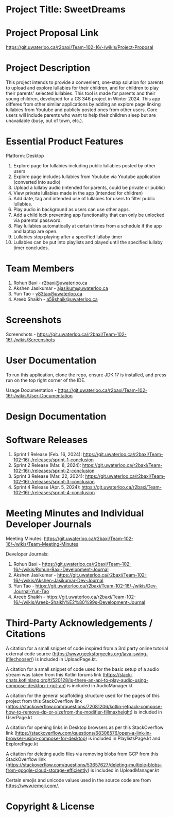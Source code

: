 # Project Title: SweetDreams

# Project Proposal Link

https://git.uwaterloo.ca/r2baxi/Team-102-16/-/wikis/Project-Proposal

# Project Description

This project intends to provide a convenient, one-stop solution for parents to upload and explore lullabies for their children, and for children to play their parents' selected lullabies. This tool is made for parents and their young children, developed for a CS 346 project in Winter 2024. This app differes from other similar applications by adding an explore page linking lullabies from Youtube and publicly posted ones from other users. Core users will include parents who want to help their children sleep but are unavailable (busy, out of town, etc.).

# Essential Product Features

Platform: Desktop

1. Explore page for lullabies including public lullabies posted by other users
2. Explore page includes lullabies from Youtube via Youtube application (converted into audio)
3. Upload a lullaby audio (intended for parents, could be private or public)
4. View private lullabies made in the app (intended for children)
5. Add date, tag and intended use of lullabies for users to filter public lullabies.
6. Play audio in background as users can use other apps.
7. Add a child lock preventing app functionality that can only be unlocked via parental password.
8. Play lullabies automatically at certain times from a schedule if the app and laptop are open.
9. Lullabies stop playing after a specified lullaby timer
10. Lullabies can be put into playlists and played until the specified lullaby timer concludes. 

# Team Members

1. Rohun Baxi - r2baxi@uwaterloo.ca
2. Akshen Jasikumar - ajasikum@uwaterloo.ca
3. Yun Tao - y83tao@uwaterloo.ca
4. Areeb Shaikh - a59shaik@uwaterloo.ca

# Screenshots

Screenshots - https://git.uwaterloo.ca/r2baxi/Team-102-16/-/wikis/Screenshots

# User Documentation

To run this application, clone the repo, ensure JDK 17 is installed, and press run on the top right corner of the IDE.

Usage Documentation - https://git.uwaterloo.ca/r2baxi/Team-102-16/-/wikis/User-Documentation

# Design Documentation

# Software Releases

1. Sprint 1 Release (Feb. 16, 2024): https://git.uwaterloo.ca/r2baxi/Team-102-16/-/releases/sprint-1-conclusion
2. Sprint 2 Release (Mar. 8, 2024): https://git.uwaterloo.ca/r2baxi/Team-102-16/-/releases/sprint-2-conclusion
3. Sprint 3 Release (Mar. 22, 2024): https://git.uwaterloo.ca/r2baxi/Team-102-16/-/releases/sprint-3-conclusion
4. Sprint 4 Release (Apr. 5, 2024): https://git.uwaterloo.ca/r2baxi/Team-102-16/-/releases/sprint-4-conclusion

# Meeting Minutes and Individual Developer Journals

Meeting Minutes: https://git.uwaterloo.ca/r2baxi/Team-102-16/-/wikis/Team-Meeting-Minutes

Developer Journals:

1. Rohun Baxi - https://git.uwaterloo.ca/r2baxi/Team-102-16/-/wikis/Rohun-Baxi-Development-Journal
2. Akshen Jasikumar - https://git.uwaterloo.ca/r2baxi/Team-102-16/-/wikis/Akshen-Jasikumar-Dev-Journal
3. Yun Tao - https://git.uwaterloo.ca/r2baxi/Team-102-16/-/wikis/Dev-Journal-Yun-Tao
4. Areeb Shaikh - https://git.uwaterloo.ca/r2baxi/Team-102-16/-/wikis/Areeb-Shaikh%E2%80%99s-Development-Journal


# Third-Party Acknowledgements / Citations

A citation for a small snippet of code inspired from a 3rd party online tutorial external code source (https://www.geeksforgeeks.org/java-swing-jfilechooser/) is included in UploadPage.kt.

A citation for a small snippet of code used for the basic setup of a audio stream was taken from this Kotlin forums link (https://slack-chats.kotlinlang.org/t/520128/is-there-an-api-to-play-audio-using-compose-desktop-i-got-an) is included in AudioManager.kt

A citation for the general scaffolding structure used for the pages of this project from this StackOverflow link (https://stackoverflow.com/questions/72081206/kotlin-jetpack-compose-how-to-remove-dp-or-sizefrom-the-modifier-fillmaxheight) is included in UserPage.kt

A citation for opening links in Desktop browsers as per this StackOverflow link (https://stackoverflow.com/questions/68306576/open-a-link-in-browser-using-compose-for-desktop) is included in PlaylistsPage.kt and ExplorePage.kt

A citation for deleting audio files via removing blobs from GCP from this StackOverflow link (https://stackoverflow.com/questions/53657627/deleting-multiple-blobs-from-google-cloud-storage-efficiently) is included in UploadManager.kt 

Certain emojis and unicode values used in the source code are from https://www.iemoji.com/.

# Copyright & License

